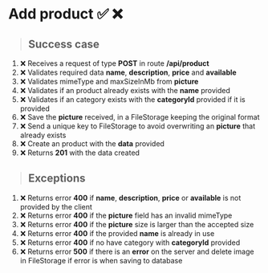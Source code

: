 # Add product ✅ ❌

> ## Success case

01. ❌ Receives a request of type **POST** in route **/api/product**
00. ❌ Validates required data **name**, **description**, **price** and **available**
00. ❌ Validates mimeType and maxSizeInMb from **picture**
00. ❌ Validates if an product already exists with the **name** provided
00. ❌ Validates if an category exists with the **categoryId** provided if it is provided
00. ❌ Save the **picture** received, in a FileStorage keeping the original format
00. ❌ Send a unique key to FileStorage to avoid overwriting an **picture** that already exists
00. ❌ Create an product with the **data** provided
00. ❌ Returns **201** with the data created

> ## Exceptions

01. ❌ Returns error **400** if **name**, **description**, **price** or **available** is not provided by the client
00. ❌ Returns error **400** if the **picture** field has an invalid mimeType
00. ❌ Returns error **400** if the **picture** size is larger than the accepted size
00. ❌ Returns error **400** if the provided **name** is already in use
00. ❌ Returns error **400** if no have category with **categoryId** provided
00. ❌ Returns error **500** if there is an **error** on the server and delete image in FileStorage if error is when saving to database
